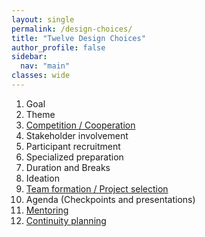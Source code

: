 ```yaml
---
layout: single
permalink: /design-choices/
title: "Twelve Design Choices"
author_profile: false
sidebar:
  nav: "main"
classes: wide
---
```

<style>
  p {text-align:justify;}
</style>
<p>

<ol>
  <li>Goal</li>
  <li>Theme</li>
  <li><a href="{{ relative_url }}/hackathon-planning-kit/competition-cooperation">Competition / Cooperation</a></li>
  <li>Stakeholder involvement</li>
  <li>Participant recruitment</li>
  <li>Specialized preparation</li>
  <li>Duration and Breaks</li>
  <li>Ideation</li>
  <li><a href="{{ relative_url }}/hackathon-planning-kit/team-formation-project-selection">Team formation / Project selection</a></li>
  <li>Agenda (Checkpoints and presentations)</li>
  <li><a href="{{ relative_url }}/hackathon-planning-kit/mentoring">Mentoring</li>
  <li><a href="{{ relative_url }}/hackathon-planning-kit/continuity-planning">Continuity planning</a></li>
</ol>
</p>
